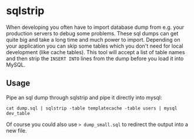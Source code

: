 # sqlstrip

When developing you often have to import database dump from e.g. your production servers to debug some problems.
These sql dumps can get quite big and take a long time and much power to import. Depending on your application you can
skip some tables which you don't need for local development (like cache tables).
This tool will accept a list of table names and then strip the `INSERT INTO` lines from the dump before you load it
into MySQL.

## Usage
Pipe an sql dump through sqlstrip and pipe it directly into mysql:
```
cat dump.sql | sqlstrip -table templatecache -table users | mysql dev_table
```

Of course you could also use `> dump_small.sql` to redirect the output into a new file.

